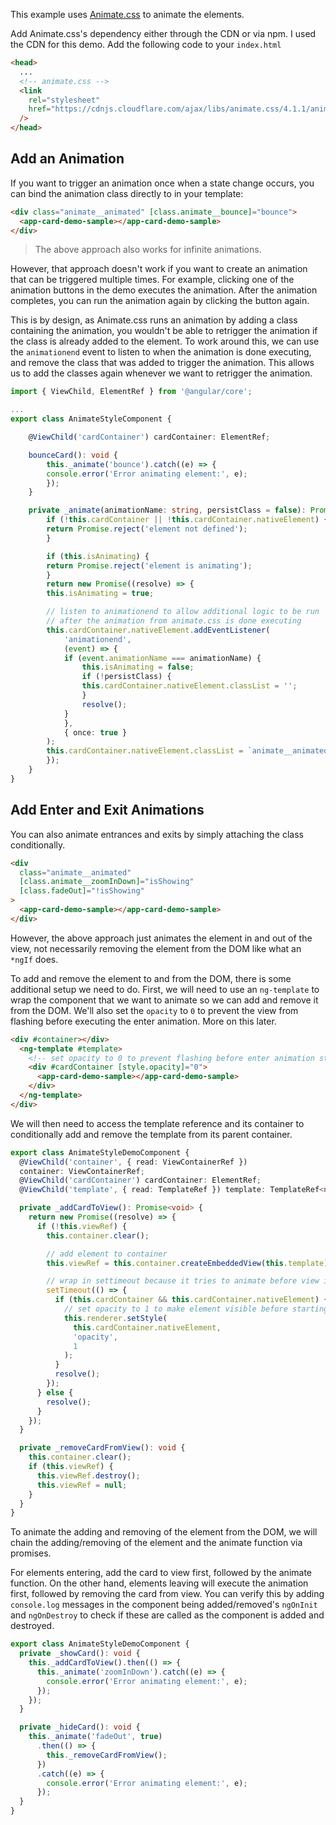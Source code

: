 This example uses [Animate.css](https://animate.style/) to animate the elements.

Add Animate.css's dependency either through the CDN or via npm. I used the CDN for this demo. Add the following code to your `index.html`

```html
<head>
  ...
  <!-- animate.css -->
  <link
    rel="stylesheet"
    href="https://cdnjs.cloudflare.com/ajax/libs/animate.css/4.1.1/animate.min.css"
  />
</head>
```

## Add an Animation

If you want to trigger an animation once when a state change occurs, you can bind the animation class directly to in your template:

```html
<div class="animate__animated" [class.animate__bounce]="bounce">
  <app-card-demo-sample></app-card-demo-sample>
</div>
```

> The above approach also works for infinite animations.

However, that approach doesn't work if you want to create an animation that can be triggered multiple times. For example, clicking one of the animation buttons in the demo executes the animation. After the animation completes, you can run the animation again by clicking the button again.

This is by design, as Animate.css runs an animation by adding a class containing the animation, you wouldn't be able to retrigger the animation if the class is already added to the element. To work around this, we can use the `animationend` event to listen to when the animation is done executing, and remove the class that was added to trigger the animation. This allows us to add the classes again whenever we want to retrigger the animation.

```typescript
import { ViewChild, ElementRef } from '@angular/core';

...
export class AnimateStyleComponent {

    @ViewChild('cardContainer') cardContainer: ElementRef;

    bounceCard(): void {
        this._animate('bounce').catch((e) => {
        console.error('Error animating element:', e);
        });
    }

    private _animate(animationName: string, persistClass = false): Promise<void> {
        if (!this.cardContainer || !this.cardContainer.nativeElement) {
        return Promise.reject('element not defined');
        }

        if (this.isAnimating) {
        return Promise.reject('element is animating');
        }
        return new Promise((resolve) => {
        this.isAnimating = true;

        // listen to animationend to allow additional logic to be run
        // after the animation from animate.css is done executing
        this.cardContainer.nativeElement.addEventListener(
            'animationend',
            (event) => {
            if (event.animationName === animationName) {
                this.isAnimating = false;
                if (!persistClass) {
                this.cardContainer.nativeElement.classList = '';
                }
                resolve();
            }
            },
            { once: true }
        );
        this.cardContainer.nativeElement.classList = `animate__animated animate__${animationName}`;
        });
    }
}
```

## Add Enter and Exit Animations

You can also animate entrances and exits by simply attaching the class conditionally.

```html
<div
  class="animate__animated"
  [class.animate__zoomInDown]="isShowing"
  [class.fadeOut]="!isShowing"
>
  <app-card-demo-sample></app-card-demo-sample>
</div>
```

However, the above approach just animates the element in and out of the view, not necessarily removing the element from the DOM like what an `*ngIf` does.

To add and remove the element to and from the DOM, there is some additional setup we need to do. First, we will need to use an `ng-template` to wrap the component that we want to animate so we can add and remove it from the DOM. We'll also set the `opacity` to `0` to prevent the view from flashing before executing the enter animation. More on this later.

```html
<div #container></div>
  <ng-template #template>
    <!-- set opacity to 0 to prevent flashing before enter animation starts -->
    <div #cardContainer [style.opacity]="0">
      <app-card-demo-sample></app-card-demo-sample>
    </div>
  </ng-template>
</div>
```

We will then need to access the template reference and its container to conditionally add and remove the template from its parent container.

```typescript
export class AnimateStyleDemoComponent {
  @ViewChild('container', { read: ViewContainerRef })
  container: ViewContainerRef;
  @ViewChild('cardContainer') cardContainer: ElementRef;
  @ViewChild('template', { read: TemplateRef }) template: TemplateRef<null>;

  private _addCardToView(): Promise<void> {
    return new Promise((resolve) => {
      if (!this.viewRef) {
        this.container.clear();

        // add element to container
        this.viewRef = this.container.createEmbeddedView(this.template);

        // wrap in settimeout because it tries to animate before view is loaded
        setTimeout(() => {
          if (this.cardContainer && this.cardContainer.nativeElement) {
            // set opacity to 1 to make element visible before starting enter animation
            this.renderer.setStyle(
              this.cardContainer.nativeElement,
              'opacity',
              1
            );
          }
          resolve();
        });
      } else {
        resolve();
      }
    });
  }

  private _removeCardFromView(): void {
    this.container.clear();
    if (this.viewRef) {
      this.viewRef.destroy();
      this.viewRef = null;
    }
  }
}
```

To animate the adding and removing of the element from the DOM, we will chain the adding/removing of the element and the animate function via promises.

For elements entering, add the card to view first, followed by the animate function. On the other hand, elements leaving will execute the animation first, followed by removing the card from view. You can verify this by adding `console.log` messages in the component being added/removed's `ngOnInit` and `ngOnDestroy` to check if these are called as the component is added and destroyed.

```typescript
export class AnimateStyleDemoComponent {
  private _showCard(): void {
    this._addCardToView().then(() => {
      this._animate('zoomInDown').catch((e) => {
        console.error('Error animating element:', e);
      });
    });
  }

  private _hideCard(): void {
    this._animate('fadeOut', true)
      .then(() => {
        this._removeCardFromView();
      })
      .catch((e) => {
        console.error('Error animating element:', e);
      });
  }
}
```
